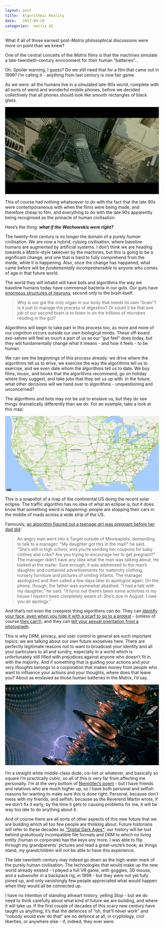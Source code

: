 ```yaml
---
layout: post
title:  Algorithmic Reality 
date:   2017-09-20 
categories:  matrix AI 
---
```


What if all of those earnest post-*Matrix* philosophical discussions were more on point than we knew? 

One of the central conceits of the *Matrix* films is that the machines simulate  a late-twentieth-century environment for their human “batteries”…

Oh. Spoiler warning, I guess? Do we still need that for a film that came out in 1999? I’m calling it - anything from last century is now fair game.

As we were: all the humans live in a simulated late-90s world, complete with all sorts of weird and wonderful mobile phones, before we decided collectively that all phones should look like smooth rectangles of black glass.

![](/images/unknown_filename.17.png)

This of course had nothing whatsoever to do with the fact that the late 90s were contemporaneous with when the films were being made, and therefore cheap to film, and everything to do with the late 90s apparently being recognised as the pinnacle of human civilisation. 

Here’s the thing: ***what if the Wachowskis were right?***

The twenty-first century is no longer the domain of a purely *human* civilisation. We are now a hybrid, cyborg civilisation, where baseline humans are augmented by artificial systems. I don’t think we are heading towards a *Matrix*-style takeover by the machines, but this is going to be a significant change, and one that is hard to fully comprehend from the inside, while it is happening. Also, once the change has happened, what came before will be *fundamentally incomprehensible* to anyone who comes of age in that future world.

The world they will inhabit will have bots and algorithms the way we baseline humans today have commensal bacteria in our guts. Our guts have [enormous structures of neurons](https://www.scientificamerican.com/article/gut-feelings-the-second-brain-in-our-gastrointestinal-systems-excerpt/ "Gut Feelings–the 'Second Brain' in Our Gastrointestinal Systems"), second only to the brain itself:

> Why is our gut the only organ in our body that needs its own "brain"? Is it just to manage the process of digestion? Or could it be that one job of our second brain is to listen in on the trillions of microbes residing in the gut?

Algorithms will begin to take part in this process too, as more and more of our cognition occurs outside our own biological minds. These off-board exo-selves will feel as much a part of us as our “gut feel” does today, but they will fundamentally change what it means - and how it feels - to be human.

We can see the beginnings of this process already: we drive where the algorithms tell us to drive, we exercise the way the algorithms tell us to exercise, and we even date whom the algorithms tell us to date. We buy films, music, and books that the algorithms recommend, go on holiday where they suggest, and take jobs that they set us up with. In the future, what other decisions will we hand over to algorithms - unquestioning and unconcerned?

The algorithms and bots may not be out to enslave us, but they do see things dramatically differently than we do. For an example, take a look at this map: 

![](/images/IMG_0171.JPG)

This is a snapshot of a map of the continental US doing the recent solar eclipse. The traffic algorithm has no idea of what an eclipse is, but it does know that something weird is happening: people are stopping their cars in the middle of roads across a wide strip of the US.

Famously, [an algorithm figured out a teenage girl was pregnant before her dad did](https://www.forbes.com/sites/kashmirhill/2012/02/16/how-target-figured-out-a-teen-girl-was-pregnant-before-her-father-did/ "How Target Figured Out A Teen Girl Was Pregnant Before Her Father Did?"):

> An angry man went into a Target outside of Minneapolis, demanding to talk to a manager:
> "My daughter got this in the mail!" he said. "She’s still in high school, and you’re sending her coupons for baby clothes and cribs? Are you trying to encourage her to get pregnant?"
> The manager didn’t have any idea what the man was talking about. He looked at the mailer. Sure enough, it was addressed to the man’s daughter and contained advertisements for maternity clothing, nursery furniture and pictures of smiling infants. The manager apologized and then called a few days later to apologize again.
> On the phone, though, the father was somewhat abashed. "I had a talk with my daughter," he said. "It turns out there’s been some activities in my house I haven’t been completely aware of. She’s due in August. I owe you an apology."

And that’s not even the creepiest thing algorithms can do. They can [identify your face, even when you hide it with a scarf to go to a protest](https://motherboard.vice.com/en_us/article/mbby88/ai-will-soon-identify-protesters-with-their-faces-partly-concealed "AI Will Soon Identify Protesters With Their Faces Partly Concealed") - (unless of course [they can’t](https://www.liberty-human-rights.org.uk/news/blog/misidentification-and-improvised-rules-we-lift-lid-mets-notting-hill-facial-recognition "Misidentification and improvised rules - we lift the lid on the Met's Notting Hill facial recognition operation")), and they can [tell your sexual orientation from a photograph](https://www.theguardian.com/technology/2017/sep/07/new-artificial-intelligence-can-tell-whether-youre-gay-or-straight-from-a-photograph "New AI can guess whether you're gay or straight from a photograph").

This is why DRM, privacy, and user control in general are such important topics: we are talking about our own future exoselves here. There are perfectly legitimate reasons not to want to broadcast your identity and all your particulars to all and sundry, especially in a world which is unfortunately still filled with prejudices against anyone who doesn’t fit in with the majority. And if something that is guiding your actions and your very *thoughts* belongs to a corporation that makes money from people who want to influence your actions and your thoughts, where does that leave you? About as enslaved as those human batteries in the *Matrix*, I’d say.

![](/images/unknown_filename.18.jpeg)

I’m a straight white middle-class dude, cis-het or whatever, and basically so square I’m practically cubic, so all of this is very far from affecting me personally. I’m at the very bottom of [Niemöller’s poem](https://en.wikipedia.org/wiki/First_they_came_… "First they came ...") - but I have friends and relatives who are much higher up, so I have both personal and selfish reasons for wanting to make sure this is done right. Personal, because don’t mess with my friends, and selfish, because as the Reverend Martin wrote, if we don’t fix it early, by the time it gets to causing problems for me, it will be way too late to do anything about it.

And of course there are all sorts of other aspects of this new future that we are building which all too few people are thinking about. Future historians will refer to these decades as ["Digital Dark Ages"](http://www.antipope.org/charlie/blog-static/2009/01/dark_ages_start_here.html "Preventing the New Dark Ages: Start Here"): our history will be lost behind gratuitously incompatible file formats and DRM to which no living entity (human or corporate) has the keys any more. I was able to flip through my grandparents’ pictures and read a great-uncle’s book; as things stand, my grandchildren will not be able to have this experience.

The late twentieth century may indeed go down as the high-water mark of the purely human civilisation. The technologies that would make up the new world already existed - I played a full VR game, with goggles, 3D mouse, and a subwoofer in a backpack rig, in 1998 - but they were not yet fully joined up, and only vanishingly few people appreciated what would happen when they would all be connected up.

I have no intention of standing athwart history, yelling *Stop* - but we do need to think carefully about what kind of future we are building, and where it will take us. If the first couple of decades of this scary new century have taught us anything, it’s that the defences of “oh, that’ll never work” and “nobody would ever do that” are no defence at all, in cryptology, civil liberties, or anywhere else - if, indeed, they ever were.